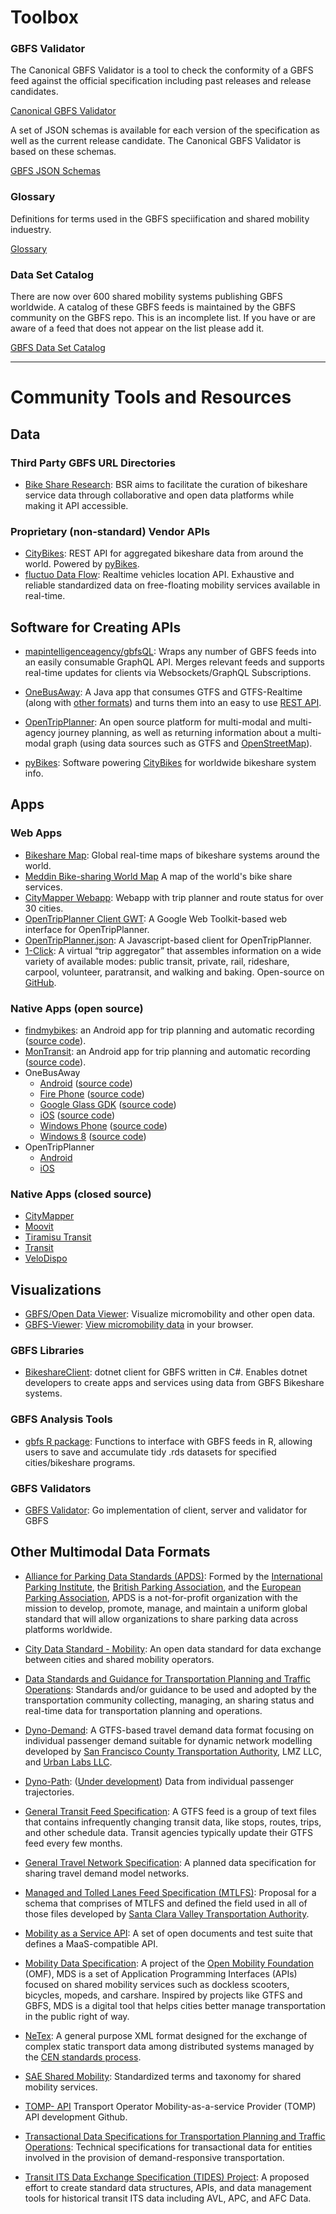 # Toolbox

<div class="landing-page">

### GBFS Validator

The Canonical GBFS Validator is a tool to check the conformity of a GBFS feed against the official specification including past releases and release candidates.

<a class="button" href="https://gbfs-validator.netlify.app/">Canonical GBFS Validator</a>


A set of JSON schemas is available for each version of the specification as well as the current release candidate. The Canonical GBFS Validator is based on these schemas.

<a class="button" href="https://github.com/MobilityData/gbfs-json-schema">GBFS JSON Schemas</a>

### Glossary
Definitions for terms used in the GBFS speciification and shared mobility induestry.

<a class="button" href="glossary">Glossary</a>

### Data Set Catalog
There are now over 600 shared mobility systems publishing GBFS worldwide. A catalog of these GBFS feeds is maintained by the GBFS community on the GBFS repo. This is an incomplete list. If you have or are aware of a feed that does not appear on the list please add it.

<a class="button" href="https://github.com/NABSA/gbfs/blob/master/systems.csv"> GBFS Data Set Catalog</a>
<hr>

# Community Tools and Resources

## Data

### Third Party GBFS URL Directories

- [Bike Share Research](https://bikeshare-research.org/): BSR aims to facilitate the curation of bikeshare service data through collaborative and open data platforms while making it API accessible.


### Proprietary (non-standard) Vendor APIs

- [CityBikes](http://api.citybik.es/v2/): REST API for aggregated bikeshare data from around the world. Powered by [pyBikes](https://github.com/eskerda/pybikes).
- [fluctuo Data Flow](https://fluctuo.com/data-flow/): Realtime vehicles location API. Exhaustive and reliable standardized data on free-floating mobility services available in real-time.

## Software for Creating APIs

- [mapintelligenceagency/gbfsQL](https://github.com/mapintelligenceagency/gbfsQL): Wraps any number of GBFS feeds into an easily consumable GraphQL API. Merges relevant feeds and supports real-time updates for clients via Websockets/GraphQL Subscriptions.

- [OneBusAway](https://onebusaway.org/): A Java app that consumes GTFS and GTFS-Realtime (along with [other formats](https://github.com/OneBusAway/onebusaway-application-modules/wiki/Real-Time-Data-Configuration-Guide)) and turns them into an easy to use [REST API](http://developer.onebusaway.org/modules/onebusaway-application-modules/current/api/where/index.html).

- [OpenTripPlanner](http://www.opentripplanner.org/): An open source platform for multi-modal and multi-agency journey planning, as well as returning information about a multi-modal graph (using data sources such as GTFS and [OpenStreetMap](https://www.openstreetmap.org/)).

- [pyBikes](https://github.com/eskerda/pybikes): Software powering [CityBikes](http://api.citybik.es/v2/) for worldwide bikeshare system info.

## Apps

### Web Apps

- [Bikeshare Map](https://bikesharemap.com/): Global real-time maps of bikeshare systems around the world.
- [Meddin Bike-sharing World Map](https://bikesharingworldmap.com/) A map of the world's bike share services.
- [CityMapper Webapp](https://citymapper.com/nyc): Webapp with trip planner and route status for over 30 cities.
- [OpenTripPlanner Client GWT](https://github.com/mecatran/OpenTripPlanner-client-gwt):  A Google Web Toolkit-based web interface for OpenTripPlanner.
- [OpenTripPlanner.json](https://github.com/conveyal/otp.js): A Javascript-based client for OpenTripPlanner.
- [1-Click](https://camsys.software/products/1-click): A virtual “trip aggregator” that assembles information on a wide variety of available modes: public transit, private, rail, rideshare, carpool, volunteer, paratransit, and walking and baking. Open-source on [GitHub](https://github.com/camsys/oneclick).

### Native Apps (open source)

- [findmybikes](https://play.google.com/store/apps/details?id=com.ludoscity.findmybikes): an Android app for trip planning and automatic recording ([source code](https://github.com/f8full/findmybikes)).
- [MonTransit](https://play.google.com/store/apps/details?id=org.mtransit.android): an Android app for trip planning and automatic recording ([source code](https://github.com/mtransitapps)).
- OneBusAway
    - [Android](https://play.google.com/store/apps/details?id=com.joulespersecond.seattlebusbot) ([source code](https://github.com/OneBusAway/onebusaway-android))
    - [Fire Phone](https://www.amazon.com/dp/B004UI7QZA) ([source code](https://github.com/OneBusAway/onebusaway-android))
    - [Google Glass GDK](https://github.com/OneBusAway/onebusaway-android/pull/219) ([source code](https://github.com/OneBusAway/onebusaway-android/pull/219))
    - [iOS](https://apps.apple.com/us/app/onebusaway/id329380089) ([source code](https://github.com/OneBusAway/onebusaway-iphone))
    - [Windows Phone](https://www.microsoft.com/en-us/p/onebusaway/9nblggh0cbd9) ([source code](https://github.com/OneBusAway/onebusaway-windows-phone))
    - [Windows 8](https://www.microsoft.com/en-us/p/onebusaway/9wzdncrdm5pc) ([source code](https://github.com/OneBusAway/onebusaway-windows8))
- OpenTripPlanner
    - [Android](https://github.com/CUTR-at-USF/OpenTripPlanner-for-Android/wiki)
    - [iOS](https://github.com/opentripplanner/OpenTripPlanner-iOS)

### Native Apps (closed source)

- [CityMapper](https://citymapper.com/)
- [Moovit](https://moovitapp.com/)
- [Tiramisu Transit](http://www.tiramisutransit.com/)
- [Transit](https://transitapp.com/)
- [VeloDispo](https://www.velodispo.eu/)

## Visualizations

- [GBFS/Open Data Viewer](https://share.municipal.systems/oJl_L-B8f): Visualize micromobility and other open data.
- [GBFS-Viewer](https://github.com/idoco/gbfs-viewer): [View micromobility data](https://idoco.github.io/gbfs-viewer/#) in your browser.


### GBFS Libraries

- [BikeshareClient](https://github.com/andmos/BikeshareClient): dotnet client for GBFS written in C#. Enables dotnet developers to create apps and services using data from GBFS Bikeshare systems.

### GBFS Analysis Tools

- [gbfs R package](https://github.com/ds-civic-data/gbfs): Functions to interface with GBFS feeds in R, allowing users to save and accumulate tidy .rds datasets for specified cities/bikeshare programs.

### GBFS Validators

- [GBFS Validator](https://github.com/petoc/gbfs): Go implementation of client, server and validator for GBFS

## Other Multimodal Data Formats

- [Alliance for Parking Data Standards (APDS)](https://www.allianceforparkingdatastandards.org/): Formed by the [International Parking Institute](https://www.parking.org/), the [British Parking Association](http://www.britishparking.co.uk/), and the [European Parking Association](http://www.europeanparking.eu/), APDS is a not-for-profit organization with the mission to develop, promote, manage, and maintain a uniform global standard that will allow organizations to share parking data across platforms worldwide.

- [City Data Standard - Mobility](https://www.polisnetwork.eu/news/dutch-cities-develop-new-mobility-data-standard/): An open data standard for data exchange between cities and shared mobility operators.

- [Data Standards and Guidance for Transportation Planning and Traffic Operations](https://apps.trb.org/cmsfeed/TRBNetProjectDisplay.asp?ProjectID=4543): Standards and/or guidance to be used and adopted by the transportation community collecting, managing, an sharing status and real-time data for transportation planning and operations.

- [Dyno-Demand](https://github.com/osplanning-data-standards/dyno-demand): A GTFS-based travel demand data format focusing on individual passenger demand suitable for dynamic network modelling developed by [San Francisco County Transportation Authority](https://www.sfcta.org/), LMZ LLC, and [Urban Labs LLC](http://urbanlabs.io/).

- [Dyno-Path](https://github.com/osplanning-data-standards/dyno-path): ([Under development](https://github.com/osplanning-data-standards/GTFS-PLUS/pull/52#issuecomment-331231000)) Data from individual passenger trajectories.

- [General Transit Feed Specification](https://gtfs.org/): A GTFS feed is a group of text files that contains infrequently changing transit data, like stops, routes, trips, and other schedule data. Transit agencies typically update their GTFS feed every few months.

- [General Travel Network Specification](https://zephyrtransport.org/trb17projects/7-general-travel-network-specification/): A planned data specification for sharing travel demand model networks.

- [Managed and Tolled Lanes Feed Specification (MTLFS)](https://github.com/vta/Managed-and-Tolled-Lanes-Feed-Specification): Proposal for a schema that comprises of MTLFS and defined the field used in all of those files developed by [Santa Clara Valley Transportation Authority](https://www.vta.org/).

- [Mobility as a Service API](http://maas-api.org/): A set of open documents and test suite that defines a MaaS-compatible API.

- [Mobility Data Specification](https://github.com/openmobilityfoundation/mobility-data-specification): A project of the [Open Mobility Foundation](https://www.openmobilityfoundation.org/) (OMF), MDS is a set of Application Programming Interfaces (APIs) focused on shared mobility services such as dockless scooters, bicycles, mopeds, and carshare. Inspired by projects like GTFS and GBFS, MDS is a digital tool that helps cities better manage transportation in the public right of way.

- [NeTex](https://netex-cen.eu/): A general purpose XML format designed for the exchange of complex static transport data among distributed systems managed by the [CEN standards process](https://www.cencenelec.eu/).

- [SAE Shared Mobility](https://www.sae.org/shared-mobility/): Standardized terms and taxonomy for shared mobility services.

- [TOMP- API](https://github.com/TOMP-WG/TOMP-API) Transport Operator Mobility-as-a-service Provider (TOMP) API development Github.

- [Transactional Data Specifications for Transportation Planning and Traffic Operations](https://apps.trb.org/cmsfeed/TRBNetProjectDisplay.asp?ProjectID=4120): Technical specifications for transactional data for entities involved in the provision of demand-responsive transportation.

- [Transit ITS Data Exchange Specification (TIDES) Project](https://groups.google.com/g/tidesproject): A proposed effort to create standard data structures, APIs, and data management tools for historical transit ITS data including AVL, APC, and AFC Data.

</div>